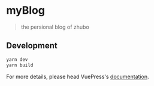 # myBlog

> the persional blog of zhubo

## Development

```bash
yarn dev
yarn build
```

For more details, please head VuePress's [documentation](https://v1.vuepress.vuejs.org/).

